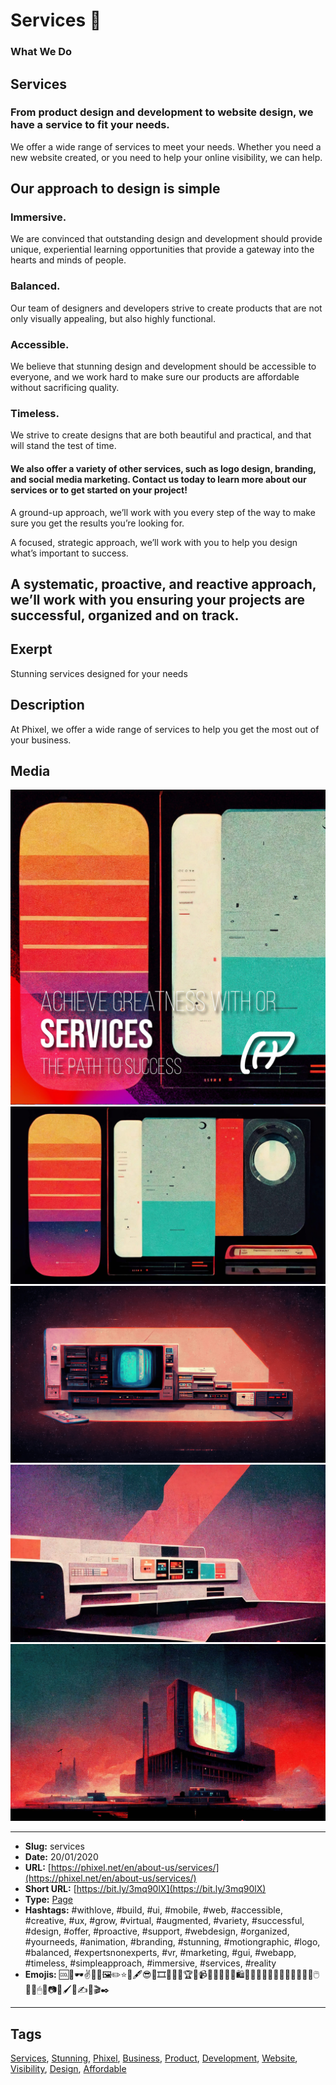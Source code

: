 # Services 🔧
### What We Do

## Services

### From product design and development to website design, we have a service to fit your needs.

We offer a wide range of services to meet your needs. Whether you need a new website created, or you need to help your online visibility, we can help.

## Our approach to design is simple

### Immersive.

We are convinced that outstanding design and development should provide unique, experiential learning opportunities that provide a gateway into the hearts and minds of people.

### Balanced.

Our team of designers and developers strive to create products that are not only visually appealing, but also highly functional.

### Accessible.

We believe that stunning design and development should be accessible to everyone, and we work hard to make sure our products are affordable without sacrificing quality.

### Timeless.

We strive to create designs that are both beautiful and practical, and that will stand the test of time.

#### We also offer a variety of other services, such as logo design, branding, and social media marketing. Contact us today to learn more about our services or to get started on your project!

A ground-up approach, we’ll work with you every step of the way to make sure you get the results you’re looking for.

A focused, strategic approach, we’ll work with you to help you design what’s important to success.

A systematic, proactive, and reactive approach, we’ll work with you ensuring your projects are successful, organized and on track.
------------
## Exerpt
Stunning services designed for your needs
## Description
At Phixel, we offer a wide range of services to help you get the most out of your business.
## Media
<img src="media/58240786/cover-services.jpg" loading="lazy"><br>
<img src="media/830f166f/services-balanced.jpg" loading="lazy"><br>
<img src="media/1cd345da/services-immersive.png" loading="lazy"><br>
<img src="media/429b5ef5/services-timeless.jpg" loading="lazy"><br>
<img src="media/bfd30872/services.jpg" loading="lazy"><br>

------------
- **Slug:** services
- **Date:** 20/01/2020
- **URL:** [https://phixel.net/en/about-us/services/](https://phixel.net/en/about-us/services/)
- **Short URL:** [https://bit.ly/3mq90lX](https://bit.ly/3mq90lX)
- **Type:** [Page](#page)
- **Hashtags:** #withlove, #build, #ui, #mobile, #web, #accessible, #creative, #ux, #grow, #virtual, #augmented, #variety, #successful, #design, #offer, #proactive, #support, #webdesign, #organized, #yourneeds, #animation, #branding, #stunning, #motiongraphic, #logo, #balanced, #expertsnonexperts, #vr, #marketing, #gui, #webapp, #timeless, #simpleapproach, #immersive, #services, #reality
- **Emojis:** 🆒📀🕶✌🧑‍💻🖼️✏️⭐🦿🖋️😎🎥🎞👨🏿‍🎞🏆🦾📹🥽📸🎩🧑‍🎨🛍🎨🔥🔧💫💪👩🏻‍💻📏🧰🎶🤩🖱️🦸‍♂️🖱💚📷💡🖌️🙂✍🦲🎬✒️

------------
## Tags
[Services](#services), [Stunning](#stunning), [Phixel](#phixel), [Business](#business), [Product](#product), [Development](#development), [Website](#website), [Visibility](#visibility), [Design](#design), [Affordable](#affordable)
